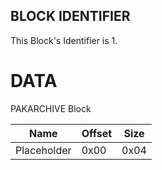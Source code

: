 ## BLOCK IDENTIFIER
This Block's Identifier is 1.
# DATA
PAKARCHIVE Block

| Name | Offset | Size |
|--------|---------|------
| Placeholder | 0x00 | 0x04 |
